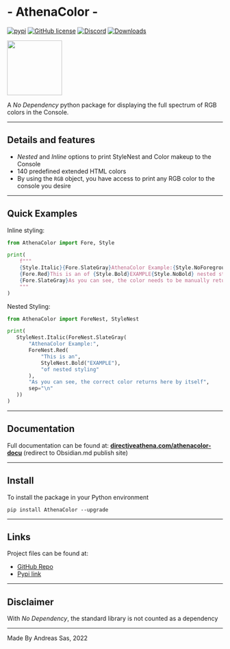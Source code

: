 # - AthenaColor -
[![pypi](https://img.shields.io/pypi/v/AthenaColor)](https://pypi.org/project/AthenaColor/) [![GitHub license](https://img.shields.io/github/license/DirectiveAthena/VerSC-AthenaColor)](https://github.com/DirectiveAthena/VerSC-AthenaColor/blob/master/LICENSE) [![Discord](https://img.shields.io/discord/814599159926620160?color=maroon)](https://discord.gg/6JcDbhXkCH) [![Downloads](https://pepy.tech/badge/athenacolor)](https://pepy.tech/project/athenacolor)

<img height="128" src="https://github.com/DirectiveAthena/VSC-AthenaColor/blob/master/Resources/AthenaColor.png?raw=true" width="128"/>

A *No Dependency* python package for displaying the full spectrum of RGB colors in the Console.

--- 
## Details and features 
- *Nested* and *Inline* options to print StyleNest and Color makeup to the Console
- 140 predefined extended HTML colors
- By using the `RGB` object, you have access to print any RGB color to the console you desire

---
## Quick Examples
Inline styling:
```python
from AthenaColor import Fore, Style

print(  
    f"""  
    {Style.Italic}{Fore.SlateGray}AthenaColor Example:{Style.NoForeground}
    {Fore.Red}This is an of {Style.Bold}EXAMPLE{Style.NoBold} nested styling{Style.NoForeground}    
    {Fore.SlateGray}As you can see, the color needs to be manually returned here{Style.NoForeground}{Style.NoItalic}
    """  
)
```
Nested Styling:
```python
from AthenaColor import ForeNest, StyleNest

print(  
   StyleNest.Italic(ForeNest.SlateGray(  
       "AthenaColor Example:",  
       ForeNest.Red(  
           "This is an",  
           StyleNest.Bold("EXAMPLE"),  
           "of nested styling"  
       ),    
       "As you can see, the correct color returns here by itself",
       sep="\n"  
   ))  
)
```

---
## Documentation
Full documentation can be found at:
**[directiveathena.com/athenacolor-docu](https://www.directiveathena.com/athenacolor-docu)** (redirect to Obsidian.md publish site)

---
## Install
To install the package in your Python environment

```console 
pip install AthenaColor --upgrade
```

---

## Links 
Project files can be found at:    
- [GitHub Repo](https://github.com/DirectiveAthena/VerSC-AthenaColor)     
- [Pypi link](https://pypi.org/project/AthenaColor/)    

---

## Disclaimer
With  *No Dependency*, the standard library is not counted as a dependency

---
Made By Andreas Sas, 2022
